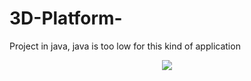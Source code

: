 # 3D-Platform-
Project in java, java is too low for this kind of application

<p align="center">
  <a name="top" href="#"><img src="anim.gif"></a>
</p>

